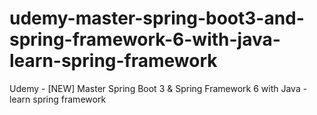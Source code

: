 # udemy-master-spring-boot3-and-spring-framework-6-with-java-learn-spring-framework
Udemy - [NEW] Master Spring Boot 3 &amp; Spring Framework 6 with Java - learn spring framework
